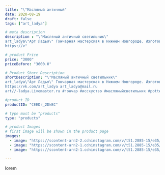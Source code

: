 ```yaml
---
title: "\"Масляный античный"
date: 2020-08-19
draft: false
tags: ["art_ladya"]

# meta description
description : "\"Масляный античный светильник\"
art_ladya\"Арт Ладья\" Гончарная мастерская в Нижнем Новгороде. Изготовление керамики и мастер//-классы по обучению. 
https://v"

# product Price
price: "3000"
priceBefore: "3600.0"

# Product Short Description
shortDescription: "\"Масляный античный светильник\"
art_ladya\"Арт Ладья\" Гончарная мастерская в Нижнем Новгороде. Изготовление керамики и мастер//-классы по обучению. 
https://vk.com/art_ladya art_ladya@mail.ru 
art//-ladya.Livemaster.ru #гончар #исскуство #масляныйсветильник #potter #керамикадляинтерьера #керамикаручнаяработа #масляныйподсвечник #керамиканазаказ #handmade #свеча #керамика #candlestick #эксклюзивнаякерамика #painter #dishes #decor #ceramicar #nntoday #claygoods #светильник #ceramic #design #magic #античность #ceramicart #antiquity #подсвечник #clay #авторскаякерамика #маслянаялампа"

#product ID
productID: "CEEDr_2DkBC"

# type must be "products"
type: "products"

# product Images
# first image will be shown in the product page
images:
  - image: "https://scontent-arn2-2.cdninstagram.com/v/t51.2885-15/e35/117757808_773636990068661_3810275539175483052_n.jpg?se=8&tp=1&_nc_ht=scontent-arn2-2.cdninstagram.com&_nc_cat=105&_nc_ohc=QEBzRkiCIhUAX-WWqag&oh=c4f70d8e1e95762bad68dad10f4202b2&oe=606AD51E&ig_cache_key=MjM3OTA0MjcxNzE1NTkxMDkzOQ%3D%3D.2"
  - image: "https://scontent-arn2-1.cdninstagram.com/v/t51.2885-15/e35/117604408_1043298832790644_1609132246139995547_n.jpg?se=8&tp=1&_nc_ht=scontent-arn2-1.cdninstagram.com&_nc_cat=104&_nc_ohc=bFtNUyeG4V4AX-PWLJt&oh=0d8f778dde2b776d6f6dd5bb30b15060&oe=606B2F4E&ig_cache_key=MjM3OTA0MjcxNzE2NDEzODkzNg%3D%3D.2"
  - image: "https://scontent-arn2-1.cdninstagram.com/v/t51.2885-15/e35/117676948_326513565065829_9031957580906024650_n.jpg?se=8&tp=1&_nc_ht=scontent-arn2-1.cdninstagram.com&_nc_cat=109&_nc_ohc=TvUmZW_0vrkAX_nDReZ&oh=ef11b14bee79cb0b8fe97fec4604955e&oe=606BE6EB&ig_cache_key=MjM3OTA0MjcxNzE4MTAwMDM0Mw%3D%3D.2"

---
```

lorem
